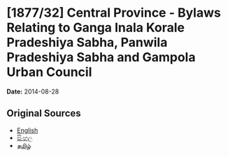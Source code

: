# [1877/32] Central Province - Bylaws Relating to Ganga Inala Korale Pradeshiya Sabha, Panwila Pradeshiya Sabha and Gampola Urban Council

**Date:** 2014-08-28

## Original Sources

- [English](https://documents.gov.lk/view/extra-gazettes/2014/8/1877-32_E.pdf)
- [සිංහල](https://documents.gov.lk/view/extra-gazettes/2014/8/1877-32_S.pdf)
- [தமிழ்](https://documents.gov.lk/view/extra-gazettes/2014/8/1877-32_T.pdf)
